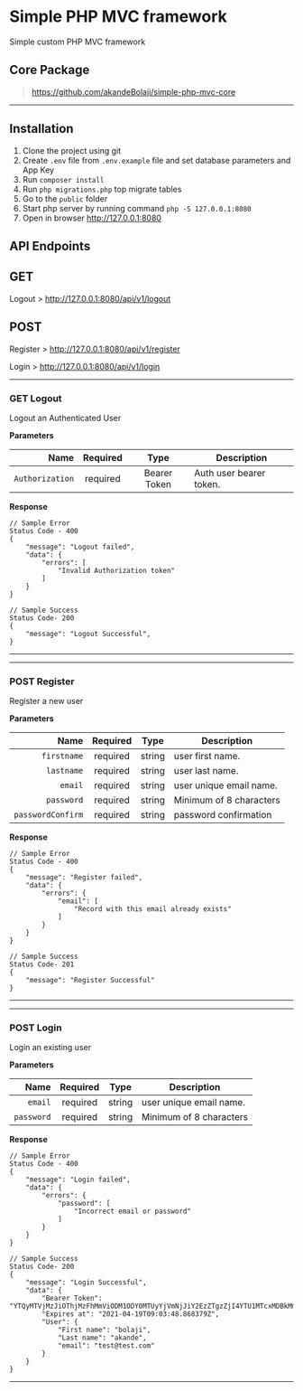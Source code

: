 # Simple PHP MVC framework
Simple custom PHP MVC framework

## Core Package
> https://github.com/akandeBolaji/simple-php-mvc-core

----
## Installation

1. Clone the project using git
2. Create `.env` file from `.env.example` file and set database parameters and App Key
3. Run `composer install`
4. Run `php migrations.php` top migrate tables
5. Go to the `public` folder 
6. Start php server by running command `php -S 127.0.0.1:8080` 
7. Open in browser http://127.0.0.1:8080


## API Endpoints

## GET
Logout > http://127.0.0.1:8080/api/v1/logout

## POST
Register > http://127.0.0.1:8080/api/v1/register

Login > http://127.0.0.1:8080/api/v1/login
___

### GET Logout
Logout an Authenticated User

**Parameters**

|          Name | Required |  Type   | Description                                                                                                                                                           |
| -------------:|:--------:|:-------:| --------------------------------------------------------------------------------------------------------------------------------------------------------------------- |
|     `Authorization` | required | Bearer Token  | Auth user bearer token.                                                                     |

**Response**

```
// Sample Error 
Status Code - 400
{
    "message": "Logout failed",
    "data": {
        "errors": [
            "Invalid Authorization token"
        ]
    }
}

// Sample Success 
Status Code- 200
{
    "message": "Logout Successful",
}
```
___

___

### POST Register
Register a new user

**Parameters**

|          Name | Required |  Type   | Description                                                                                                                                                           |
| -------------:|:--------:|:-------:| --------------------------------------------------------------------------------------------------------------------------------------------------------------------- |
|     `firstname` | required | string  | user first name.           |
|     `lastname` | required | string  | user last name.           |
|     `email` | required | string  | user unique email name.           |
|     `password` | required | string  | Minimum of 8 characters           |
|     `passwordConfirm` | required | string  | password confirmation          |

**Response**

```
// Sample Error 
Status Code - 400
{
    "message": "Register failed",
    "data": {
        "errors": {
            "email": [
                "Record with this email already exists"
            ]
        }
    }
}

// Sample Success 
Status Code- 201
{
    "message": "Register Successful"
}
```
___
___

### POST Login
Login an existing user

**Parameters**

|          Name | Required |  Type   | Description                                                                                                                                                           |
| -------------:|:--------:|:-------:| --------------------------------------------------------------------------------------------------------------------------------------------------------------------- |
|     `email` | required | string  | user unique email name.           |
|     `password` | required | string  | Minimum of 8 characters           |

**Response**

```
// Sample Error 
Status Code - 400
{
    "message": "Login failed",
    "data": {
        "errors": {
            "password": [
                "Incorrect email or password"
            ]
        }
    }
}

// Sample Success 
Status Code- 200
{
    "message": "Login Successful",
    "data": {
        "Bearer Token": "YTQyMTVjMzJiOThjMzFhMmViODM1ODY0MTUyYjVmNjJiY2EzZTgzZjI4YTU1MTcxMDBkMmMxNDM3YWY0OWI1MzIwNjAxNmViZmRjOTczNDkxYTgyODI0NjUxNzExNGE5YzhiZjhjNjU0NzQ0ZTJiYjk1YTRkYWNlODQwM2IxMWXWn9FSp1XcfGuy01JWVHsxfEru1GbBpnfSRTAPlYcV62882cwk2aK1v7==",
        "Expires at": "2021-04-19T09:03:48.868379Z",
        "User": {
            "First name": "bolaji",
            "Last name": "akande",
            "email": "test@test.com"
        }
    }
}
```
___

